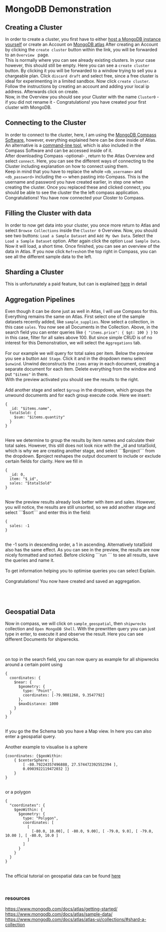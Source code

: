 # MongoDB Demonstration

## Creating a Cluster
In order to create a cluster, you first have to either [host a MongoDB instance yourself](https://www.mongodb.com/try/download/community) or create an Account on [MongoDB atlas](https://www.mongodb.com/products/platform/atlas-database)
After creating an Account by clicking the ```create cluster``` button within the link, you will be forwarded to an ```Overview ``` page. 
</br>
This is normally where you can see already existing clusters. In your case however, this should still be empty. Here you can see a ```create cluster``` button. By clicking it you will be forwarded to a window trying to sell you a chargeable plan. Click ```discard draft``` and select free, since a free cluster is ideal for experimenting in a limited sandbox. Now click ```create cluster```.
</br>
Follow the instructions by creating an account and adding your local ip address. Afterwards click on create.
</br>
Now, in the Overview you should see your Cluster with the name ```Cluster0``` - if you did not rename it - 
Congratulations! you have created your first cluster with MongoDB.

## Connecting to the Cluster

In order to connect to the cluster, here, I am using the [MongoDB Compass Software](https://www.mongodb.com/try/download/compass), however, everything explained here can be done inside of Atlas. </br>
An alternative is a [command-line tool](https://www.mongodb.com/try/download/database-tools), which is also included in the Compass Software and can be accessed inside of it. </br>
After downloading Compass -optional- , return to the Atlas Overview and select ```connect```. Here, you can see the different ways of connecting to the Cluster including explanation on how to connect using them. </br>
Keep in mind that you have to replace the whole ``` <db_username> ``` and ``` <db_password> ``` including the ```<>``` when pasting into Compass. This is the username and password you have created earlier, in step one when creating the cluster. Once you replaced these and clicked connect, you should be able to see the cluster the the left compass application. Congratulations! You have now connected your Closter to Compass.  </br>

## Filling the Cluster with data
In order to now get data into your cluster, you once more return to Atlas and select ``` Browse Collections ``` inside the ```Cluster 0``` Overview. Now, you should see two buttons: ``` Load a Sample Dataset ``` and ``` Add My Own Data ```. 
Select the ``` Load a Sample Dataset ``` option. After again click the option ```Load Sample Data```. Now it will load, a short time. Once finished, you can see an overview of the data in Atlas. If you now click ```Refresh```on the top right in Compass, you can see all the different sample data to the left. 


## Sharding a Cluster
This is unfortunately a paid feature, but can is explained [here](https://www.mongodb.com/docs/manual/tutorial/deploy-shard-cluster/#enable-sharding-for-a-database) in detail

## Aggregation Pipelines
Even though it can be done just as well in Atlas, I will use Compass for this. Everything remains the same on Atlas. 
First select one of the sample datasets recently added, like ```sample_supplies```. Now select a collection, in this case ```sales```. You now see all Documents in the Collection. Above, in the search field you can enter queries like ```{ "items.price": { $gt: 100 } }``` to in this case, filter for all sales above 100. But since simple CRUD is of no interest for this Demonstration, we will select the ```Aggregations``` tab.
</br></br>
For our example we will query for total sales per item.
 Below the preview you see a button ``Add Stage``. 
 Click it and in the dropdown menu select ```$unwind```. 
 Unwind deconstructs the `items` array in each document, creating a separate document for each item.
 Delete everything from the window and put ```"$items"``` in there. </br>
 With the preview activated you should see the results to the right. 
</br></br>
Add another stage and select ```$group``` in the dropdown, which groups the unwound documents and for each group execute code. Here we insert:</br>

```
{
  _id: "$items.name",
  totalSold: {
    $sum: "$items.quantity"
  }
}
```
</br>
Here we determine to group the results by item names and calculate their total sales. However, this still does not look nice with the _id and totalSold, which is why we are creating another stage, and select ```$project``` from the dropdown. $project reshapes the output document to include or exclude certain fields for clarity. Here we fill in </br>

```
{
  _id: 0,
  item: "$_id",
  sales: "$totalSold"
}
```
</br>
Now the preview results already look better with item and sales. 
However, you will notice, the results are still unsorted, so we add another stage and select ```$sort``` and enter this in the field:</br>

```
{
  sales: -1
}
```
</br>
the -1 sorts in descending order, a 1 in ascending. Alternatively totalSold also has the same effect.  As you can see in the preview, the results are now nicely formatted and sorted. Before clicking ```run ``` to see all results, save the queries and name it. 
</br></br>
To get information helping you to optimise queries you can select Explain.
</br></br>
Congratulations! You now have created and saved an aggregation.

</br></br>
## Geospatial Data

Now in compass, we will click on ```sample_geospatial```, then ```shipwrecks``` collection and ```Open MongoDB Shell```.
With the prewritten query you can just type in enter, to execute it and observe the result. Here you can see different Documents for shipwrecks.</br></br></br>

on top in the search field, you can now query as example for all shipwrecks around a certain point using </br>

```
{
  coordinates: {
    $near: {
      $geometry: {
        type: "Point",
        coordinates: [-79.9081268, 9.3547792]
      },
      $maxDistance: 1000
    }
  }
}
```

</br>If you go the the Schema tab you have a Map view. In here you can also enter a geospatial query. 
</br></br>
Another example to visualise is a sphere </br>
```
{coordinates: {$geoWithin:
    { $centerSphere: [ 
        [ -80.79224357496888, 27.574472392552394 ], 
        0.0903922119472032 ]}
    }
} 
```

</br>or a polygon</br>

```
{
  "coordinates": {
    $geoWithin: {
      $geometry: {
        type: "Polygon",
        coordinates: [
          [
            [-80.0, 10.00], [ -80.0, 9.00], [ -79.0, 9.0], [ -79.0, 10.00 ], [ -80.0, 10.0 ]
          ]
        ]
      }
    }
  }
}
```
</br>The official tutorial on geospatial data can be found [here](https://www.mongodb.com/docs/manual/geospatial-queries/)

</br>

### resources
https://www.mongodb.com/docs/atlas/getting-started/ </br>
https://www.mongodb.com/docs/atlas/sample-data/  </br>
https://www.mongodb.com/docs/atlas/atlas-ui/collections/#shard-a-collection  </br>

